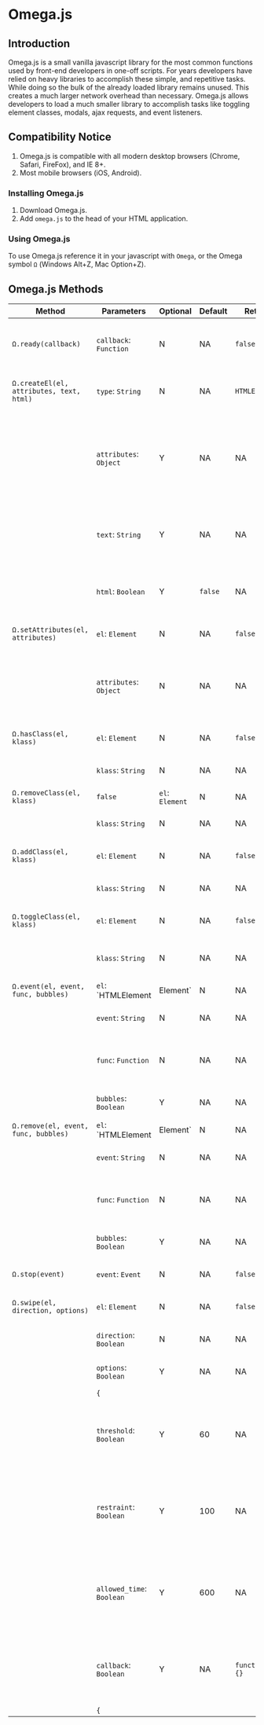 # Omega.js

## Introduction

Omega.js is a small vanilla javascript library for the most common functions used by front-end developers in one-off scripts.
For years developers have relied on heavy libraries to accomplish these simple, and repetitive tasks.
While doing so the bulk of the already loaded library remains unused. This creates a much larger network overhead than necessary.
Omega.js allows developers to load a much smaller library to accomplish tasks like toggling element classes, modals, ajax requests, and event listeners.

## Compatibility Notice

1. Omega.js is compatible with all modern desktop browsers (Chrome, Safari, FireFox), and IE 8+.
2. Most mobile browsers (iOS, Android).

### Installing Omega.js

1. Download Omega.js.
2. Add `omega.js` to the head of your HTML application.

### Using Omega.js

To use Omega.js reference it in your javascript with `Omega`, or the Omega symbol `Ω` (Windows Alt+Z, Mac Option+Z).

## Omega.js Methods

| Method | Parameters | Optional | Default | Return | Description | Examples |
| -- | -- | -- | -- | -- | -- | -- |
| `Ω.ready(callback)` | `callback`: `Function` | N | NA | `false` | The function to call when the DOM ready state is complete. | `function(){ //Do Stuff. }`, or pass by reference `myFunction`. |
| `Ω.createEl(el, attributes, text, html)` | `type`: `String` | N | NA | `HTMLElement` | A string of the element type to create. | `'div'`, `'span'`, `'a'`, `'p'`... | 
| | `attributes`: `Object` | Y | NA | NA | An object containing HTML element attributes to apply to the newly created element. | `{'class': 'blue-button disabled', 'title': 'Submit'}` |
| | `text`: `String` | Y | NA | NA | A string of text to be inserted into the newly created element. | `'Hello Omega!'` |
| | `html`: `Boolean` | Y | `false` | NA | Requires `text` to be set. Renders `text` as HTML content | `'<h1 id="header">Hello Omega!</h1>'` |
| `Ω.setAttributes(el, attributes)` | `el`: `Element` | N | NA | `false` | The HTML target element. | `document.querySelector('#header');` | 
| | `attributes`: `Object` | N | NA | NA | An object containing HTML element attributes to apply to the `el`. | `{'class': 'blue-button disabled', 'title': 'Submit'}` |
| `Ω.hasClass(el, klass)` | `el`: `Element` | N | NA | `false` | The HTML target element. | `document.querySelector('#header');` | 
| | `klass`: `String` | N | NA | NA | The class to check for on the `el`. | `'selected'` |
| `Ω.removeClass(el, klass)` | `false` | `el`: `Element` | N | NA | `false` | The HTML target element. | `document.querySelector('#header');` | 
| | `klass`: `String` | N | NA | NA | The class to remove from the `el`. | `'selected'` |
| `Ω.addClass(el, klass)` | `el`: `Element` | N | NA | `false` | The HTML target element. | `document.querySelector('#header');` | 
| | `klass`: `String` | N | NA | NA | The class to remove to the `el`. | `'selected'` |
| `Ω.toggleClass(el, klass)` | `el`: `Element` | N | NA | `false` | The HTML target element. | `document.querySelector('#header');` | 
| | `klass`: `String` | N | NA | NA | The class to add, or remove from the `el`. | `'selected'` |
| `Ω.event(el, event, func, bubbles)` | `el`: `HTMLElement|Element` | N | NA | `false` | The HTML target element. | `document.querySelector('#header');` | 
| | `event`: `String` | N | NA | NA | The name of the event to listen for. | `'click'` |
| | `func`: `Function` | N | NA | NA | The function to invoke when the listener is called. | `function(event){ // DO STUFF HERE }` |
| | `bubbles`: `Boolean` | Y | NA | NA | Boolean for function bubbling. | `true|false` |
| `Ω.remove(el, event, func, bubbles)` | `el`: `HTMLElement|Element` | N | NA | `false` | The HTML target element. | `document.querySelector('#header');` | 
| | `event`: `String` | N | NA | NA | The name of the event to remove. | `'click'` |
| | `func`: `Function` | N | NA | NA | The associated listener function to remove. | `function(event){ // DO STUFF HERE }` |
| | `bubbles`: `Boolean` | Y | NA | NA | Boolean for function bubbling. | `true|false` |
| `Ω.stop(event)` | `event`: `Event` | N | NA | `false` | The event on which to stop propagation. | `Event` |
| `Ω.swipe(el, direction, options)` | `el`: `Element` | N | NA | `false` | The HTML target element. | `document.querySelector('#header');` |
| | `direction`: `Boolean` | N | NA | NA | The direction of the swipe to listen for. | `'up'|'down'|'left'|'right'` |
| | `options`: `Boolean` | Y | NA | NA | Boolean for function bubbling. | `true|false` |
| | `{` | | | | | |
| | `threshold`: `Boolean` | Y | 60 | NA | A number representing the length of the swipe, in pixels, to trigger the callback. | `30` |
| | `restraint`: `Boolean` | Y | 100 | NA | A number representing wiggle room, in pixels, allowed on the perpendicular plane. | `70` |
| | `allowed_time`: `Boolean` | Y | 600 | NA | A number representing the length of time of the swipe, in milliseconds, to trigger the callback. | `300` |
| | `callback`: `Boolean` | Y | NA | `function(){}` | The function to invoke if the direction, and conditions for swipe are met. | `function(){ // DO STUFF HERE }` |
| | `{` | | | | | |